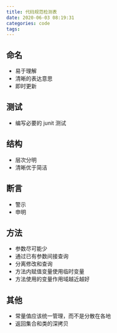 ```yaml
---
title: 代码规范检测表
date: 2020-06-03 08:19:31
categories: code
tags:
---
```


## 命名

- 易于理解
- 清晰的表达意思
- 即时更新

## 测试

- 编写必要的 junit 测试

## 结构

- 层次分明
- 清晰优于简洁

## 断言

- 警示
- 申明

## 方法

- 参数尽可能少
- 通过已有参数间接查询
- 分离修改和查询
- 方法内赋值变量使用临时变量
- 方法使用的变量作用域越近越好

## 其他

- 常量值应该统一管理，而不是分散在各地
- 返回集合和类的深拷贝
